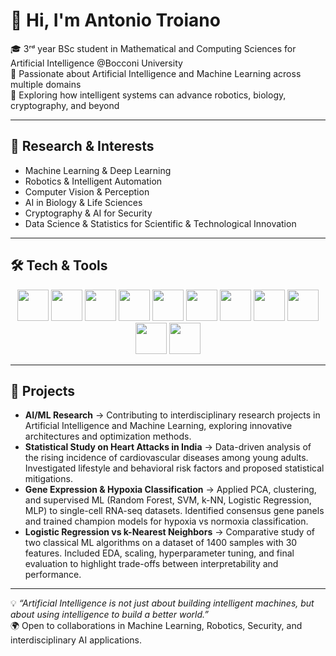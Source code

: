 # 👋 Hi, I'm Antonio Troiano

🎓 3ʳᵈ year BSc student in Mathematical and Computing Sciences for Artificial Intelligence @Bocconi University  
🔬 Passionate about Artificial Intelligence and Machine Learning across multiple domains  
🌟 Exploring how intelligent systems can advance robotics, biology, cryptography, and beyond  

---

## 🔭 Research & Interests
- Machine Learning & Deep Learning  
- Robotics & Intelligent Automation  
- Computer Vision & Perception  
- AI in Biology & Life Sciences  
- Cryptography & AI for Security  
- Data Science & Statistics for Scientific & Technological Innovation  

---

## 🛠 Tech & Tools

<p align="center">
  <img src="https://cdn.jsdelivr.net/gh/devicons/devicon/icons/python/python-original.svg" width="50" height="50"/>
  <img src="https://cdn.jsdelivr.net/gh/devicons/devicon/icons/c/c-original.svg" width="50" height="50"/>
  <img src="https://cdn.jsdelivr.net/gh/devicons/devicon/icons/r/r-original.svg" width="50" height="50"/>
  <img src="https://cdn.jsdelivr.net/gh/devicons/devicon/icons/latex/latex-original.svg" width="50" height="50"/>
  <img src="https://cdn.jsdelivr.net/gh/devicons/devicon/icons/jupyter/jupyter-original.svg" width="50" height="50"/>
  <img src="https://cdn.jsdelivr.net/gh/devicons/devicon/icons/pytorch/pytorch-original.svg" width="50" height="50"/>
  <img src="https://cdn.jsdelivr.net/gh/devicons/devicon/icons/numpy/numpy-original.svg" width="50" height="50"/>
  <img src="https://cdn.jsdelivr.net/gh/devicons/devicon/icons/pandas/pandas-original.svg" width="50" height="50"/>
  <img src="https://cdn.jsdelivr.net/gh/devicons/devicon/icons/matplotlib/matplotlib-original.svg" width="50" height="50"/>
  <img src="https://cdn.jsdelivr.net/gh/devicons/devicon/icons/vscode/vscode-original.svg" width="50" height="50"/>
  <img src="https://cdn.jsdelivr.net/gh/devicons/devicon/icons/git/git-original.svg" width="50" height="50"/>
</p>

---

## 🚀 Projects
- **AI/ML Research** → Contributing to interdisciplinary research projects in Artificial Intelligence and Machine Learning, exploring innovative architectures and optimization methods.  
- **Statistical Study on Heart Attacks in India** → Data-driven analysis of the rising incidence of cardiovascular diseases among young adults. Investigated lifestyle and behavioral risk factors and proposed statistical mitigations.  
- **Gene Expression & Hypoxia Classification** → Applied PCA, clustering, and supervised ML (Random Forest, SVM, k-NN, Logistic Regression, MLP) to single-cell RNA-seq datasets. Identified consensus gene panels and trained champion models for hypoxia vs normoxia classification.  
- **Logistic Regression vs k-Nearest Neighbors** → Comparative study of two classical ML algorithms on a dataset of 1400 samples with 30 features. Included EDA, scaling, hyperparameter tuning, and final evaluation to highlight trade-offs between interpretability and performance.  

---

💡 *“Artificial Intelligence is not just about building intelligent machines, but about using intelligence to build a better world.”*   
🌍 Open to collaborations in Machine Learning, Robotics, Security, and interdisciplinary AI applications.  


 

